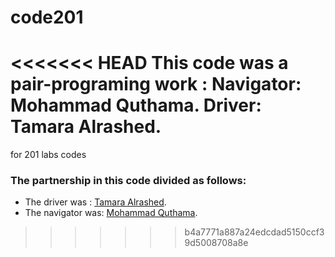 # code201
<<<<<<< HEAD
This code was a pair-programing work :
Navigator: Mohammad Quthama.
Driver: Tamara Alrashed.
=======
for 201 labs codes 

### The partnership in this code divided as follows:
- The driver was : [Tamara Alrashed](https://github.com/Tamaraalrashed).
- The navigator was: [Mohammad Quthama](https://github.com/mohammad-qethama).
>>>>>>> b4a7771a887a24edcdad5150ccf39d5008708a8e
